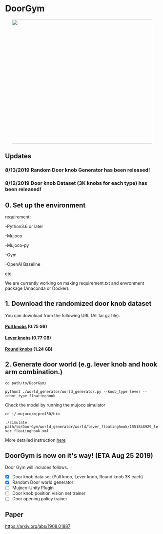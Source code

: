 # DoorGym

[doorgym_video]: ./imgs/doorgym_video.gif

<!---
<p align="center">
  ![alt text][doorgym_video]
</p>
--->

<p align="center">
  <img width="460" height="406" src="./imgs/doorgym_video.gif">
</p>

## Updates
### 8/13/2019 Random Door knob Generator has been released!
### 8/12/2019 Door knob Dataset (3K knobs for each type) has been released!

## 0. Set up the environment
requirement:

-Python3.6 or later

-Mujoco

-Mujoco-py

-Gym

-OpenAI Baseline

etc.

We are currently working on making requirement.txt and envronment package (Anaconda or Docker).

## 1. Download the randomized door knob dataset
You can download from the following URL (All tar.gz file).
#### [Pull knobs](https://github.com/PSVL/DoorGym/releases/download/v1.0/pullknobs.tar.gz) (0.75 GB)
#### [Lever knobs](https://github.com/PSVL/DoorGym/releases/download/v1.0/leverknobs.tar.gz) (0.77 GB)
#### [Round knobs](https://github.com/PSVL/DoorGym/releases/download/v1.0/roundknobs.tar.gz) (1.24 GB)

## 2. Generate door world (e.g. lever knob and hook arm combination.)
`cd path/to/DoorGym/`

`python3 ./world_generator/world_generator.py --knob_type lever --robot_type floatinghook`

Check the model by running the mujoco simulator

`cd ~/.mujoco/mjpro150/bin`

`./simulate path/to/DoorGym/world_generator/world/lever_floatinghook/1551848929_lever_floatinghook.xml`

More detailed instruction [here](./world_generator)

## DoorGym is now on it's way! (ETA Aug 25 2019)

Door Gym will includes follows.
- [x] Door knob data set (Pull knob, Lever knob, Round knob 3K each)
- [x] Random Door world generator
- [ ] Mujoco-Unity Plugin
- [ ] Door knob position vision net trainer
- [ ] Door opening policy trainer

## Paper
https://arxiv.org/abs/1908.01887
